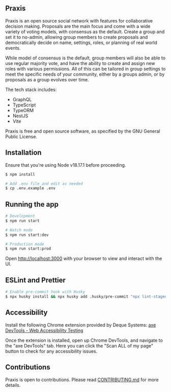 ## Praxis

Praxis is an open source social network with features for collaborative decision making. Proposals are the main focus and come with a wide variety of voting models, with consensus as the default. Create a group and set it to no-admin, allowing group members to create proposals and democratically decide on name, settings, roles, or planning of real world events.

While model of consensus is the default, group members will also be able to use regular majority vote, and have the ability to create and assign new roles with various permissions. All of this can be tailored in group settings to meet the specific needs of your community, either by a groups admin, or by proposals as a group evolves over time.

The tech stack includes:

- GraphQL
- TypeScript
- TypeORM
- NestJS
- Vite

Praxis is free and open source software, as specified by the GNU General Public License.

## Installation

Ensure that you're using Node v18.17.1 before proceeding.

```bash
$ npm install

# Add .env file and edit as needed
$ cp .env.example .env
```

## Running the app

```bash
# Development
$ npm run start

# Watch mode
$ npm run start:dev

# Production mode
$ npm run start:prod
```

Open [http://localhost:3000](http://localhost:3000) with your browser to view and interact with the UI.

## ESLint and Prettier

```bash
# Enable pre-commit hook with Husky
$ npx husky install && npx husky add .husky/pre-commit "npx lint-staged"
```

## Accessibility

Install the following Chrome extension provided by Deque Systems: [axe DevTools - Web Accessibility Testing](https://chrome.google.com/webstore/detail/axe-devtools-web-accessib/lhdoppojpmngadmnindnejefpokejbdd?hl=en-US)

Once the extension is installed, open up Chrome DevTools, and navigate to the "axe DevTools" tab. Here you can click the "Scan ALL of my page" button to check for any accessibility issues.

## Contributions

Praxis is open to contributions. Please read [CONTRIBUTING.md](https://github.com/praxis-project/praxis-ui/blob/main/CONTRIBUTING.md) for more details.

